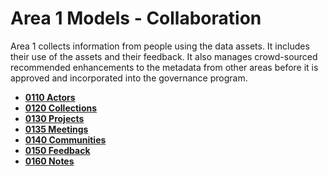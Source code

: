 <!-- SPDX-License-Identifier: CC-BY-4.0 -->
<!-- Copyright Contributors to the Egeria project. -->

# Area 1 Models - Collaboration

Area 1 collects information from people using the data assets.
It includes their use of the assets and their feedback.
It also manages crowd-sourced recommended enhancements to the
metadata from other areas before it is approved and incorporated
into the governance program.

* **[0110 Actors](0110-Actors.md)**
* **[0120 Collections](0120-Collections.md)**
* **[0130 Projects](0130-Projects.md)**
* **[0135 Meetings](0135-Meetings.md)**
* **[0140 Communities](0140-Communities.md)**
* **[0150 Feedback](0150-Feedback.md)**
* **[0160 Notes](0160-Notes.md)**